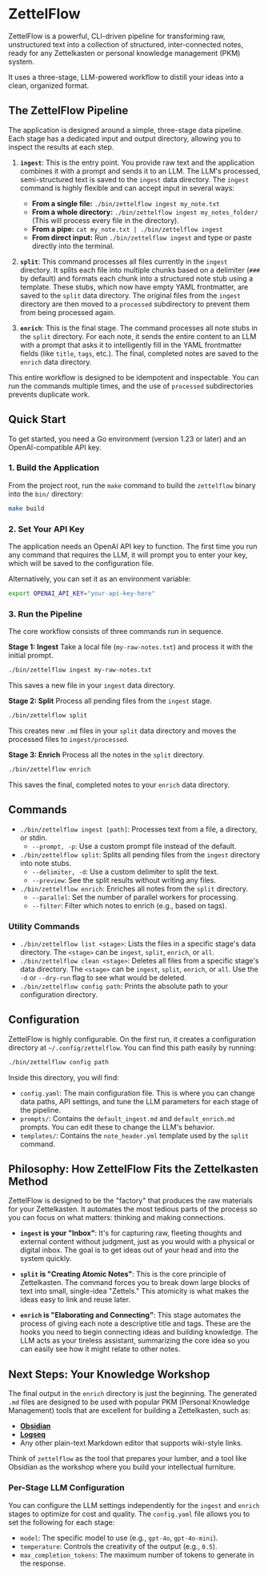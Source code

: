# ZettelFlow

ZettelFlow is a powerful, CLI-driven pipeline for transforming raw, unstructured text into a collection of structured, inter-connected notes, ready for any Zettelkasten or personal knowledge management (PKM) system.

It uses a three-stage, LLM-powered workflow to distill your ideas into a clean, organized format.

## The ZettelFlow Pipeline

The application is designed around a simple, three-stage data pipeline. Each stage has a dedicated input and output directory, allowing you to inspect the results at each step.

1.  **`ingest`**: This is the entry point. You provide raw text and the application combines it with a prompt and sends it to an LLM. The LLM's processed, semi-structured text is saved to the `ingest` data directory. The `ingest` command is highly flexible and can accept input in several ways:
    *   **From a single file:** `./bin/zettelflow ingest my_note.txt`
    *   **From a whole directory:** `./bin/zettelflow ingest my_notes_folder/` (This will process every file in the directory).
    *   **From a pipe:** `cat my_note.txt | ./bin/zettelflow ingest`
    *   **From direct input:** Run `./bin/zettelflow ingest` and type or paste directly into the terminal.

2.  **`split`**: This command processes all files currently in the `ingest` directory. It splits each file into multiple chunks based on a delimiter (`###` by default) and formats each chunk into a structured note stub using a template. These stubs, which now have empty YAML frontmatter, are saved to the `split` data directory. The original files from the `ingest` directory are then moved to a `processed` subdirectory to prevent them from being processed again.

3.  **`enrich`**: This is the final stage. The command processes all note stubs in the `split` directory. For each note, it sends the entire content to an LLM with a prompt that asks it to intelligently fill in the YAML frontmatter fields (like `title`, `tags`, etc.). The final, completed notes are saved to the `enrich` data directory.

This entire workflow is designed to be idempotent and inspectable. You can run the commands multiple times, and the use of `processed` subdirectories prevents duplicate work.

## Quick Start

To get started, you need a Go environment (version 1.23 or later) and an OpenAI-compatible API key.

### 1. Build the Application

From the project root, run the `make` command to build the `zettelflow` binary into the `bin/` directory:

```sh
make build
```

### 2. Set Your API Key

The application needs an OpenAI API key to function. The first time you run any command that requires the LLM, it will prompt you to enter your key, which will be saved to the configuration file.

Alternatively, you can set it as an environment variable:

```sh
export OPENAI_API_KEY="your-api-key-here"
```

### 3. Run the Pipeline

The core workflow consists of three commands run in sequence.

**Stage 1: Ingest**
Take a local file (`my-raw-notes.txt`) and process it with the initial prompt.

```sh
./bin/zettelflow ingest my-raw-notes.txt
```
This saves a new file in your `ingest` data directory.

**Stage 2: Split**
Process all pending files from the `ingest` stage.

```sh
./bin/zettelflow split
```
This creates new `.md` files in your `split` data directory and moves the processed files to `ingest/processed`.

**Stage 3: Enrich**
Process all the notes in the `split` directory.

```sh
./bin/zettelflow enrich
```
This saves the final, completed notes to your `enrich` data directory.

## Commands

*   `./bin/zettelflow ingest [path]`: Processes text from a file, a directory, or stdin.
    *   `--prompt, -p`: Use a custom prompt file instead of the default.
*   `./bin/zettelflow split`: Splits all pending files from the `ingest` directory into note stubs.
    *   `--delimiter, -d`: Use a custom delimiter to split the text.
    *   `--preview`: See the split results without writing any files.
*   `./bin/zettelflow enrich`: Enriches all notes from the `split` directory.
    *   `--parallel`: Set the number of parallel workers for processing.
    *   `--filter`: Filter which notes to enrich (e.g., based on tags).

### Utility Commands

*   `./bin/zettelflow list <stage>`: Lists the files in a specific stage's data directory. The `<stage>` can be `ingest`, `split`, `enrich`, or `all`.
*   `./bin/zettelflow clean <stage>`: Deletes all files from a specific stage's data directory. The `<stage>` can be `ingest`, `split`, `enrich`, or `all`. Use the `-d` or `--dry-run` flag to see what would be deleted.
*   `./bin/zettelflow config path`: Prints the absolute path to your configuration directory.

## Configuration

ZettelFlow is highly configurable. On the first run, it creates a configuration directory at `~/.config/zettelflow`. You can find this path easily by running:

```sh
./bin/zettelflow config path
```

Inside this directory, you will find:
*   `config.yaml`: The main configuration file. This is where you can change data paths, API settings, and tune the LLM parameters for each stage of the pipeline.
*   `prompts/`: Contains the `default_ingest.md` and `default_enrich.md` prompts. You can edit these to change the LLM's behavior.
*   `templates/`: Contains the `note_header.yml` template used by the `split` command.

## Philosophy: How ZettelFlow Fits the Zettelkasten Method

ZettelFlow is designed to be the "factory" that produces the raw materials for your Zettelkasten. It automates the most tedious parts of the process so you can focus on what matters: thinking and making connections.

*   **`ingest` is your "Inbox"**: It's for capturing raw, fleeting thoughts and external content without judgment, just as you would with a physical or digital inbox. The goal is to get ideas out of your head and into the system quickly.

*   **`split` is "Creating Atomic Notes"**: This is the core principle of Zettelkasten. The command forces you to break down large blocks of text into small, single-idea "Zettels." This atomicity is what makes the ideas easy to link and reuse later.

*   **`enrich` is "Elaborating and Connecting"**: This stage automates the process of giving each note a descriptive title and tags. These are the hooks you need to begin connecting ideas and building knowledge. The LLM acts as your tireless assistant, summarizing the core idea so you can easily see how it might relate to other notes.

## Next Steps: Your Knowledge Workshop

The final output in the `enrich` directory is just the beginning. The generated `.md` files are designed to be used with popular PKM (Personal Knowledge Management) tools that are excellent for building a Zettelkasten, such as:

*   **[Obsidian](https://obsidian.md/)**
*   **[Logseq](https://logseq.com/)**
*   Any other plain-text Markdown editor that supports wiki-style links.

Think of `zettelflow` as the tool that prepares your lumber, and a tool like Obsidian as the workshop where you build your intellectual furniture.

### Per-Stage LLM Configuration

You can configure the LLM settings independently for the `ingest` and `enrich` stages to optimize for cost and quality. The `config.yaml` file allows you to set the following for each stage:
*   `model`: The specific model to use (e.g., `gpt-4o`, `gpt-4o-mini`).
*   `temperature`: Controls the creativity of the output (e.g., `0.5`).
*   `max_completion_tokens`: The maximum number of tokens to generate in the response.
